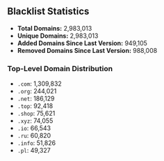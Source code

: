 ## Blacklist Statistics

- **Total Domains:** 2,983,013
- **Unique Domains:** 2,983,013
- **Added Domains Since Last Version:** 949,105
- **Removed Domains Since Last Version:** 988,008

### Top-Level Domain Distribution

-  `.com`: 1,309,832
-  `.org`: 244,021
-  `.net`: 186,129
-  `.top`: 92,418
-  `.shop`: 75,621
-  `.xyz`: 74,055
-  `.io`: 66,543
-  `.ru`: 60,820
-  `.info`: 51,826
-  `.pl`: 49,327
